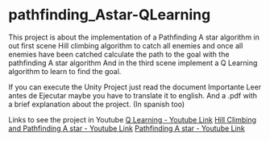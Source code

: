 # pathfinding_Astar-QLearning

This project is about the implementation of a Pathfinding A star algorithm in out first scene
Hill climbing algorithm to catch all enemies and once all enemies have been catched calculate the path to the goal with the pathfinding A star algorithm
And in the third scene implement a Q Learning algorithm to learn to find the goal.

If you can execute the Unity Project just read the document Importante Leer antes de Ejecutar maybe you have to translate it to english.
And a .pdf with a brief explanation about the project. (In spanish too)

Links to see the project in Youtube
[Q Learning - Youtube Link](https://www.youtube.com/watch?v=ogGfZ-Tv2Uk)
[Hill Climbing and Pathfinding A star - Youtube Link](https://www.youtube.com/watch?v=N8MKOmDt9t4)
[Pathfinding A star - Youtube Link](https://www.youtube.com/watch?v=dF5vPbW1KaU)
